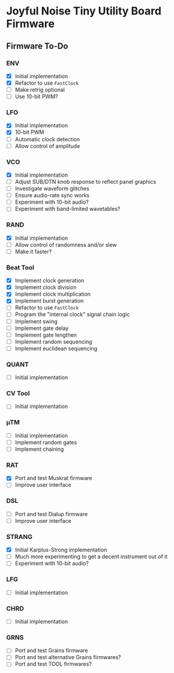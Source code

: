# Joyful Noise Tiny Utility Board Firmware

## Firmware To-Do

### ENV
- [x] Initial implementation
- [x] Refactor to use `FastClock`
- [ ] Make retrig optional
- [ ] Use 10-bit PWM?

### LFO
- [x] Initial implementation
- [x] 10-bit PWM
- [ ] Automatic clock detection
- [ ] Allow control of amplitude

### VCO
- [x] Initial implementation
- [ ] Adjust SUB/DTN knob response to reflect panel graphics
- [ ] Investigate waveform glitches
- [ ] Ensure audio-rate sync works
- [ ] Experiment with 10-bit audio?
- [ ] Experiment with band-limited wavetables?

### RAND
- [x] Initial implementation
- [ ] Allow control of randomness and/or slew
- [ ] Make it faster?

### Beat Tool
- [x] Implement clock generation
- [x] Implement clock division
- [x] Implement clock multiplication
- [x] Implement burst generation
- [ ] Refactor to use `FastClock`
- [ ] Program the "internal clock" signal chain logic
- [ ] Implement swing
- [ ] Implement gate delay
- [ ] Implement gate lengthen
- [ ] Implement random sequencing
- [ ] Implement euclidean sequencing

### QUANT
- [ ] Initial implementation

### CV Tool
- [ ] Initial implementation

### µTM
- [ ] Initial implementation
- [ ] Implement random gates
- [ ] Implement chaining

### RAT
- [x] Port and test Muskrat firmware
- [ ] Improve user interface

### DSL
- [ ] Port and test Dialup firmware
- [ ] Improve user interface

### STRANG
- [x] Initial Karplus-Strong implementation
- [ ] Much more experimenting to get a decent instrument out of it
- [ ] Experiment with 10-bit audio?

### LFG
- [ ] Initial implementation

### CHRD
- [ ] Initial implementation

### GRNS
- [ ] Port and test Grains firmware
- [ ] Port and test alternative Grains firmwares?
- [ ] Port and test TOOL firmwares?
